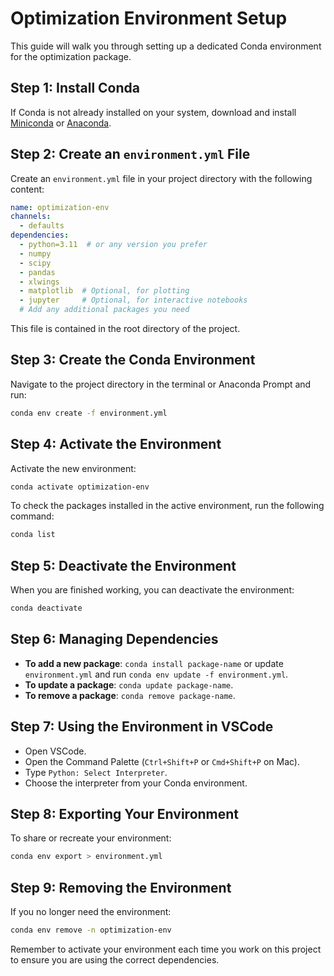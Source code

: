 # Optimization Environment Setup

This guide will walk you through setting up a dedicated Conda environment for the optimization package.

## Step 1: Install Conda

If Conda is not already installed on your system, download and install [Miniconda](https://docs.conda.io/en/latest/miniconda.html) or [Anaconda](https://www.anaconda.com/products/distribution).

## Step 2: Create an `environment.yml` File

Create an `environment.yml` file in your project directory with the following content:

```yaml
name: optimization-env
channels:
  - defaults
dependencies:
  - python=3.11  # or any version you prefer
  - numpy
  - scipy
  - pandas
  - xlwings
  - matplotlib  # Optional, for plotting
  - jupyter     # Optional, for interactive notebooks
  # Add any additional packages you need
```

This file is contained in the root directory of the project.

## Step 3: Create the Conda Environment

Navigate to the project directory in the terminal or Anaconda Prompt and run:

```bash
conda env create -f environment.yml
```

## Step 4: Activate the Environment

Activate the new environment:

```bash
conda activate optimization-env
```

To check the packages installed in the active environment, run the following command:

```bash
conda list
```

## Step 5: Deactivate the Environment

When you are finished working, you can deactivate the environment:

```bash
conda deactivate
```

## Step 6: Managing Dependencies

- **To add a new package**: `conda install package-name` or update `environment.yml` and run `conda env update -f environment.yml`.
- **To update a package**: `conda update package-name`.
- **To remove a package**: `conda remove package-name`.

## Step 7: Using the Environment in VSCode

- Open VSCode.
- Open the Command Palette (`Ctrl+Shift+P` or `Cmd+Shift+P` on Mac).
- Type `Python: Select Interpreter`.
- Choose the interpreter from your Conda environment.

## Step 8: Exporting Your Environment

To share or recreate your environment:

```bash
conda env export > environment.yml
```

## Step 9: Removing the Environment

If you no longer need the environment:

```bash
conda env remove -n optimization-env
```

Remember to activate your environment each time you work on this project to ensure you are using the correct dependencies.
